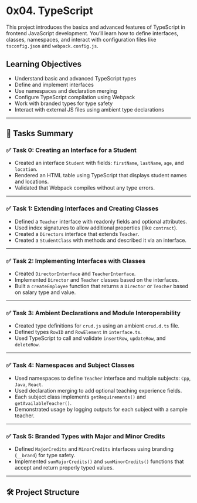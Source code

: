 # 0x04. TypeScript

This project introduces the basics and advanced features of TypeScript in frontend JavaScript development. You’ll learn how to define interfaces, classes, namespaces, and interact with configuration files like `tsconfig.json` and `webpack.config.js`.

## Learning Objectives

- Understand basic and advanced TypeScript types
- Define and implement interfaces
- Use namespaces and declaration merging
- Configure TypeScript compilation using Webpack
- Work with branded types for type safety
- Interact with external JS files using ambient type declarations

---

## 📁 Tasks Summary

### ✅ Task 0: Creating an Interface for a Student

- Created an interface `Student` with fields: `firstName`, `lastName`, `age`, and `location`.
- Rendered an HTML table using TypeScript that displays student names and locations.
- Validated that Webpack compiles without any type errors.

---

### ✅ Task 1: Extending Interfaces and Creating Classes

- Defined a `Teacher` interface with readonly fields and optional attributes.
- Used index signatures to allow additional properties (like `contract`).
- Created a `Directors` interface that extends `Teacher`.
- Created a `StudentClass` with methods and described it via an interface.

---

### ✅ Task 2: Implementing Interfaces with Classes

- Created `DirectorInterface` and `TeacherInterface`.
- Implemented `Director` and `Teacher` classes based on the interfaces.
- Built a `createEmployee` function that returns a `Director` or `Teacher` based on salary type and value.

---

### ✅ Task 3: Ambient Declarations and Module Interoperability

- Created type definitions for `crud.js` using an ambient `crud.d.ts` file.
- Defined types `RowID` and `RowElement` in `interface.ts`.
- Used TypeScript to call and validate `insertRow`, `updateRow`, and `deleteRow`.

---

### ✅ Task 4: Namespaces and Subject Classes

- Used namespaces to define `Teacher` interface and multiple subjects: `Cpp`, `Java`, `React`.
- Used declaration merging to add optional teaching experience fields.
- Each subject class implements `getRequirements()` and `getAvailableTeacher()`.
- Demonstrated usage by logging outputs for each subject with a sample teacher.

---

### ✅ Task 5: Branded Types with Major and Minor Credits

- Defined `MajorCredits` and `MinorCredits` interfaces using branding (`__brand`) for type safety.
- Implemented `sumMajorCredits()` and `sumMinorCredits()` functions that accept and return properly typed values.

---

## 🛠️ Project Structure

